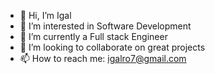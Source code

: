 - 👋 Hi, I’m Igal
- 👀 I’m interested in Software Development
- 🌱 I’m currently a Full stack Engineer 
- 💞️ I’m looking to collaborate on great projects
- 📫 How to reach me: igalro7@gmail.com

